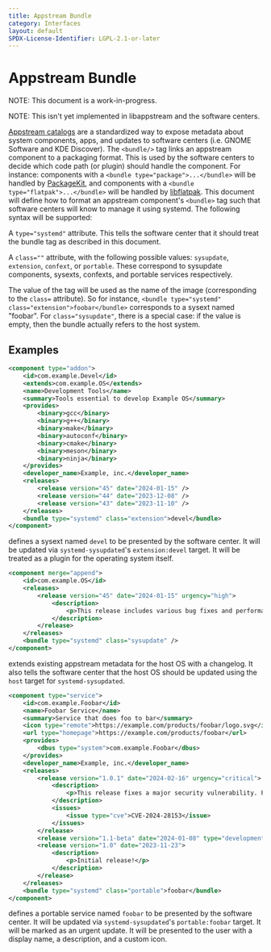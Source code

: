 ```yaml
---
title: Appstream Bundle
category: Interfaces
layout: default
SPDX-License-Identifier: LGPL-2.1-or-later
---
```


# Appstream Bundle

NOTE: This document is a work-in-progress.

NOTE: This isn't yet implemented in libappstream and the software centers.

[Appstream catalogs](https://www.freedesktop.org/software/appstream/docs/chap-CatalogData.html)
are a standardized way to expose metadata about system components, apps, and updates to software
centers (i.e. GNOME Software and KDE Discover). The `<bundle/>` tag links an appstream component
to a packaging format. This is used by the software centers to decide which code path (or plugin)
should handle the component. For instance: components with a `<bundle type="package">...</bundle>`
will be handled by [PackageKit](https://www.freedesktop.org/software/PackageKit/), and components
with a `<bundle type="flatpak">...</bundle>` will be handled by [libflatpak](https://docs.flatpak.org/).
This document will define how to format an appstream component's `<bundle>` tag such that software
centers will know to manage it using systemd. The following syntax will be supported:

A `type="systemd"` attribute. This tells the software center that it should treat the bundle tag
as described in this document.

A `class=""` attribute, with the following possible values: `sysupdate`, `extension`, `confext`,
or `portable`. These correspond to sysupdate components, sysexts, confexts, and portable services
respectively.

The value of the tag will be used as the name of the image (corresponding to the `class=` attribute).
So for instance, `<bundle type="systemd" class="extension">foobar</bundle>` corresponds to a sysext
named "foobar". For `class="sysupdate"`, there is a special case: if the value is empty, then the
bundle actually refers to the host system.

## Examples

```xml
<component type="addon">
	<id>com.example.Devel</id>
	<extends>com.example.OS</extends>
	<name>Development Tools</name>
	<summary>Tools essential to develop Example OS</summary>
	<provides>
		<binary>gcc</binary>
		<binary>g++</binary>
		<binary>make</binary>
		<binary>autoconf</binary>
		<binary>cmake</binary>
		<binary>meson</binary>
		<binary>ninja</binary>
	</provides>
	<developer_name>Example, inc.</developer_name>
	<releases>
		<release version="45" date="2024-01-15" />
		<release version="44" date="2023-12-08" />
		<release version="43" date="2023-11-10" />
	</releases>
	<bundle type="systemd" class="extension">devel</bundle>
</component>
```

defines a sysext named `devel` to be presented by the software center. It will be
updated via `systemd-sysupdated`'s `extension:devel` target. It will be treated
as a plugin for the operating system itself.

```xml
<component merge="append">
	<id>com.example.OS</id>
	<releases>
		<release version="45" date="2024-01-15" urgency="high">
			<description>
				<p>This release includes various bug fixes and performance improvements</p>
			</description>
		</release>
	</releases>
	<bundle type="systemd" class="sysupdate" />
</component>
```

extends existing appstream metadata for the host OS with a changelog. It also tells the software
center that the host OS should be updated using the `host` target for `systemd-sysupdated`.

```xml
<component type="service">
	<id>com.example.Foobar</id>
	<name>Foobar Service</name>
	<summary>Service that does foo to bar</summary>
	<icon type="remote">https://example.com/products/foobar/logo.svg</icon>
	<url type="homepage">https://example.com/products/foobar</url>
	<provides>
		<dbus type="system">com.example.Foobar</dbus>
	</provides>
	<developer_name>Example, inc.</developer_name>
	<releases>
		<release version="1.0.1" date="2024-02-16" urgency="critical">
			<description>
				<p>This release fixes a major security vulnerability. Please update ASAP.</p>
			</description>
			<issues>
				<issue type="cve">CVE-2024-28153</issue>
			</issues>
		</release>
		<release version="1.1-beta" date="2024-01-08" type="development" />
		<release version="1.0" date="2023-11-23">
			<description>
				<p>Initial release!</p>
			</description>
		</release>
	</releases>
	<bundle type="systemd" class="portable">foobar</bundle>
</component>
```

defines a portable service named `foobar` to be presented by the software center. It will be
updated via `systemd-sysupdated`'s `portable:foobar` target. It will be marked as an
urgent update. It will be presented to the user with a display name, a description, and
a custom icon.
